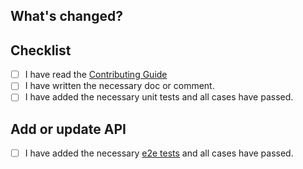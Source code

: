 ## What's changed?

<!-- Describe Your PR Here -->


## Checklist

- [ ]  I have read the [Contributing Guide](https://hertzbeat.com/docs/others/contributing/)
- [ ]  I have written the necessary doc or comment.
- [ ]  I have added the necessary unit tests and all cases have passed.

## Add or update API

- [ ] I have added the necessary [e2e tests](../e2e) and all cases have passed.

